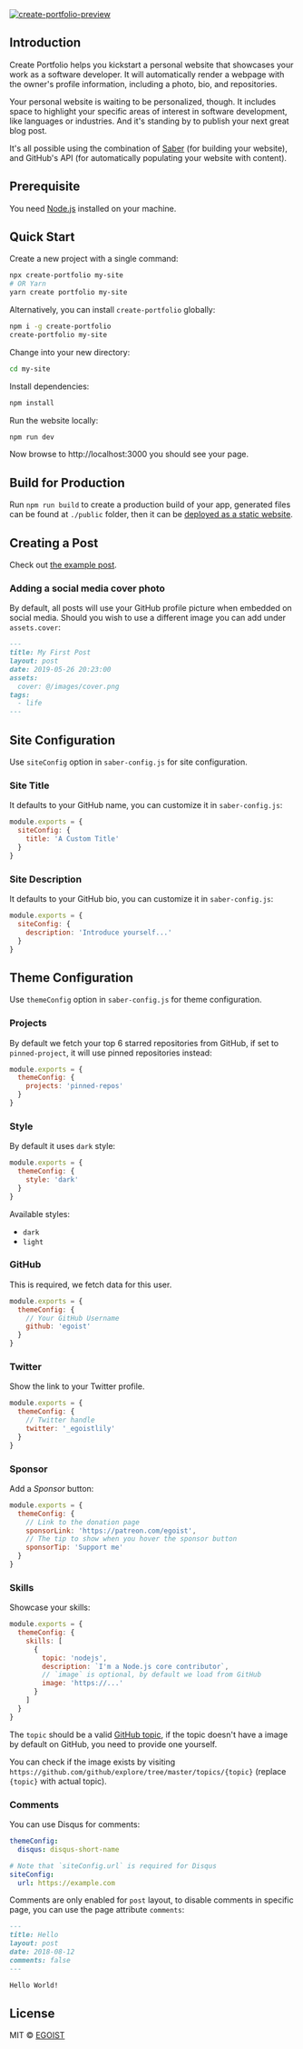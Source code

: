 <a href="https://create-portfolio-demo.saber.land/">
<img src="https://user-images.githubusercontent.com/8784712/58475893-cc4eee80-8181-11e9-8467-e85ccd28a06c.png" alt="create-portfolio-preview">
</a>

## Introduction

Create Portfolio helps you kickstart a personal website that showcases your work as a software developer. It will automatically render a webpage with the owner's profile information, including a photo, bio, and repositories.

Your personal website is waiting to be personalized, though. It includes space to highlight your specific areas of interest in software development, like languages or industries. And it's standing by to publish your next great blog post.

It's all possible using the combination of [Saber](https://saber.land) (for building your website), and GitHub's API (for automatically populating your website with content).

## Prerequisite

You need [Node.js](https://nodejs.org) installed on your machine.

## Quick Start

Create a new project with a single command:

```bash
npx create-portfolio my-site
# OR Yarn
yarn create portfolio my-site
```

Alternatively, you can install `create-portfolio` globally:

```bash
npm i -g create-portfolio
create-portfolio my-site
```

Change into your new directory:

```bash
cd my-site
```

Install dependencies:

```bash
npm install
```

Run the website locally:

```bash
npm run dev
```

Now browse to http://localhost:3000 you should see your page.

## Build for Production

Run `npm run build` to create a production build of your app, generated files can be found at `./public` folder, then it can be [deployed as a static website](https://saber.land/docs/deployment.html).

## Creating a Post

Check out [the example post](./packages/create-portfolio/template/pages/_posts/my-first-post.md).

### Adding a social media cover photo

By default, all posts will use your GitHub profile picture when embedded on social media. Should you wish to use a different image you can add under `assets.cover`:

```markdown
---
title: My First Post
layout: post
date: 2019-05-26 20:23:00
assets:
  cover: @/images/cover.png
tags:
  - life
---
```


## Site Configuration

Use `siteConfig` option in `saber-config.js` for site configuration.

### Site Title

It defaults to your GitHub name, you can customize it in `saber-config.js`:

```js
module.exports = {
  siteConfig: {
    title: 'A Custom Title'
  }
}
```

### Site Description

It defaults to your GitHub bio, you can customize it in `saber-config.js`:

```js
module.exports = {
  siteConfig: {
    description: 'Introduce yourself...'
  }
}
```

## Theme Configuration

Use `themeConfig` option in `saber-config.js` for theme configuration.

### Projects

By default we fetch your top 6 starred repositories from GitHub, if set to `pinned-project`, it will use pinned repositories instead:

```js
module.exports = {
  themeConfig: {
    projects: 'pinned-repos'
  }
}
```

### Style

By default it uses `dark` style:

```js
module.exports = {
  themeConfig: {
    style: 'dark'
  }
}
```

Available styles:

- `dark`
- `light`

### GitHub

This is required, we fetch data for this user.

```js
module.exports = {
  themeConfig: {
    // Your GitHub Username
    github: 'egoist'
  }
}
```

### Twitter

Show the link to your Twitter profile.

```js
module.exports = {
  themeConfig: {
    // Twitter handle
    twitter: '_egoistlily'
  }
}
```

### Sponsor

Add a _Sponsor_ button:

```js
module.exports = {
  themeConfig: {
    // Link to the donation page
    sponsorLink: 'https://patreon.com/egoist',
    // The tip to show when you hover the sponsor button
    sponsorTip: 'Support me'
  }
}
```

### Skills

Showcase your skills:

```js
module.exports = {
  themeConfig: {
    skills: [
      {
        topic: 'nodejs',
        description: `I'm a Node.js core contributor`,
        // `image` is optional, by default we load from GitHub
        image: 'https://...'
      }
    ]
  }
}
```

The `topic` should be a valid [GitHub topic](https://github.com/topics), if the topic doesn't have a image by default on GitHub, you need to provide one yourself.

You can check if the image exists by visiting `https://github.com/github/explore/tree/master/topics/{topic}` (replace `{topic}` with actual topic).

### Comments

You can use Disqus for comments:

```yml
themeConfig:
  disqus: disqus-short-name

# Note that `siteConfig.url` is required for Disqus
siteConfig:
  url: https://example.com
```

Comments are only enabled for `post` layout, to disable comments in specific page, you can use the page attribute `comments`:

```markdown
---
title: Hello
layout: post
date: 2018-08-12
comments: false
---

Hello World!
```

## License

MIT &copy; [EGOIST](https://github.com/egoist)
